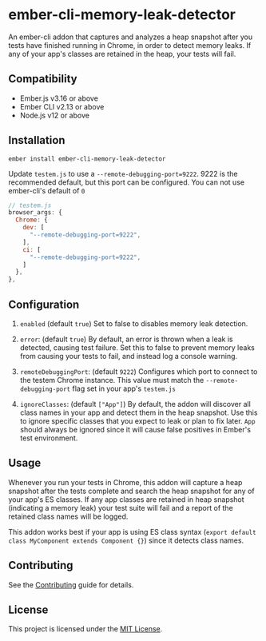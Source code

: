 ember-cli-memory-leak-detector
==============================================================================

An ember-cli addon that captures and analyzes a heap snapshot after you tests have finished running in Chrome, in order to detect memory leaks.
If any of your app's classes are retained in the heap, your tests will fail.

Compatibility
------------------------------------------------------------------------------

* Ember.js v3.16 or above
* Ember CLI v2.13 or above
* Node.js v12 or above


Installation
------------------------------------------------------------------------------

```
ember install ember-cli-memory-leak-detector
```

Update `testem.js` to use a `--remote-debugging-port=9222`. 9222 is the recommended default, but this port can be configured. You can not use ember-cli's default of `0`

```js
// testem.js
browser_args: {
  Chrome: {
    dev: [
      "--remote-debugging-port=9222",
    ],
    ci: [
      "--remote-debugging-port=9222",
    ]
  },
},
```

Configuration
------------------------------------------------------------------------------

1. `enabled` (default `true`)
Set to false to disables memory leak detection.

2. `error`: (default `true`)
By default, an error is thrown when a leak is detected, causing test failure. Set this to false to prevent memory leaks from causing your tests to fail, and instead log a console warning.

3. `remoteDebuggingPort`: (default `9222`)
Configures which port to connect to the testem Chrome instance. This value must match the `--remote-debugging-port` flag set in your app's `testem.js`

4. `ignoreClasses`: (default `["App"]`)
By default, the addon will discover all class names in your app and detect them in the heap snapshot. Use this to ignore specific classes that you expect to leak or plan to fix later. `App` should always be ignored since it will cause false positives in Ember's test environment.

Usage
------------------------------------------------------------------------------

Whenever you run your tests in Chrome, this addon will capture a heap snapshot after the tests complete and search the heap snapshot for any of your app's ES classes. If any app classes are retained in heap snapshot (indicating a memory leak) your test suite will fail and a report of the retained class names will be logged.

This addon works best if your app is using ES class syntax (`export default class MyComponent extends Component {}`) since it detects class names.


Contributing
------------------------------------------------------------------------------

See the [Contributing](CONTRIBUTING.md) guide for details.


License
------------------------------------------------------------------------------

This project is licensed under the [MIT License](LICENSE.md).
